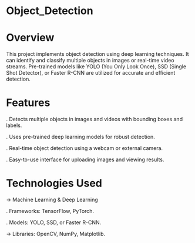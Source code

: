 # Object_Detection

# Overview
This project implements object detection using deep learning techniques. It can identify and classify multiple objects in images or real-time video streams. Pre-trained models like YOLO (You Only Look Once), SSD (Single Shot Detector), or Faster R-CNN are utilized for accurate and efficient detection.

# Features
. Detects multiple objects in images and videos with bounding boxes and labels.

. Uses pre-trained deep learning models for robust detection.

. Real-time object detection using a webcam or external camera.

. Easy-to-use interface for uploading images and viewing results.

# Technologies Used

->  Machine Learning & Deep Learning

  . Frameworks: TensorFlow, PyTorch.
  
  . Models: YOLO, SSD, or Faster R-CNN.
  
-> Libraries: OpenCV, NumPy, Matplotlib.

